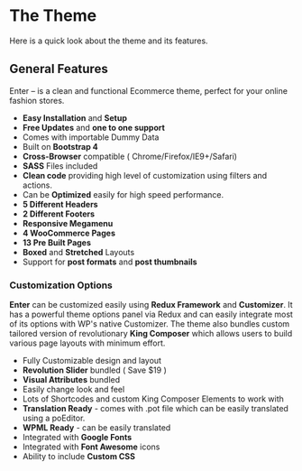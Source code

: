 # The Theme

Here is a quick look about the theme and its features.

## General Features

Enter – is a clean and functional Ecommerce theme, perfect for your online fashion stores.

* **Easy Installation** and **Setup**
* **Free Updates** and **one to one support**
* Comes with importable Dummy Data
* Built on **Bootstrap 4**
* **Cross-Browser** compatible ( Chrome/Firefox/IE9+/Safari)
* **SASS** Files included
* **Clean code** providing high level of customization using filters and actions.
* Can be **Optimized** easily for high speed performance.
* **5 Different Headers**
* **2 Different Footers**
* **Responsive Megamenu**
* **4 WooCommerce Pages**
* **13 Pre Built Pages**
* **Boxed** and **Stretched** Layouts
* Support for **post formats** and **post thumbnails**

### Customization Options

**Enter** can be customized easily using **Redux Framework** and **Customizer**. It has a powerful theme options panel via Redux and can easily integrate most of its options with WP's native Customizer. The theme also bundles custom tailored version of revolutionary **King Composer** which allows users to build various page layouts with minimum effort.

* Fully Customizable design and layout
* **Revolution Slider** bundled ( Save $19 )
* **Visual Attributes** bundled
* Easily change look and feel
* Lots of Shortcodes and custom King Composer Elements to work with
* **Translation Ready** - comes with .pot file which can be easily translated using a poEditor.
* **WPML Ready** - can be easily translated
* Integrated with **Google Fonts**
* Integrated with **Font Awesome** icons
* Ability to include **Custom CSS**

